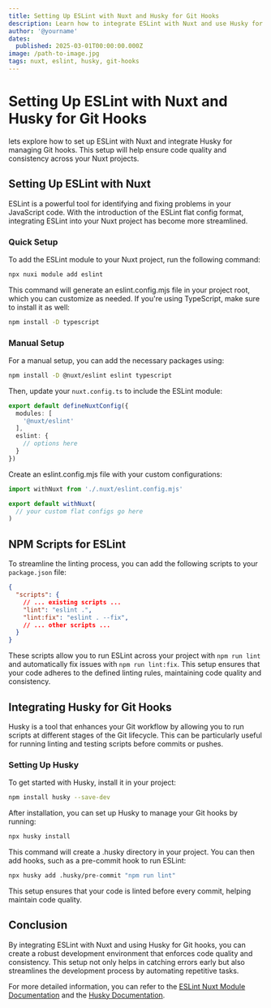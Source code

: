 ```yaml
---
title: Setting Up ESLint with Nuxt and Husky for Git Hooks
description: Learn how to integrate ESLint with Nuxt and use Husky for managing Git hooks to ensure code quality and consistency.
author: '@yourname'
dates:
  published: 2025-03-01T00:00:00.000Z
image: /path-to-image.jpg
tags: nuxt, eslint, husky, git-hooks
---
```


# Setting Up ESLint with Nuxt and Husky for Git Hooks

lets explore how to set up ESLint with Nuxt and integrate Husky for managing Git hooks. This setup will help ensure code quality and consistency across your Nuxt projects.

## Setting Up ESLint with Nuxt

ESLint is a powerful tool for identifying and fixing problems in your JavaScript code. With the introduction of the ESLint flat config format, integrating ESLint into your Nuxt project has become more streamlined.

### Quick Setup

To add the ESLint module to your Nuxt project, run the following command:

```bash
npx nuxi module add eslint
```

This command will generate an eslint.config.mjs file in your project root, which you can customize as needed. If you're using TypeScript, make sure to install it as well:

```bash
npm install -D typescript
```

### Manual Setup

For a manual setup, you can add the necessary packages using:

```bash
npm install -D @nuxt/eslint eslint typescript
```

Then, update your `nuxt.config.ts` to include the ESLint module:

```typescript
export default defineNuxtConfig({
  modules: [
    '@nuxt/eslint'
  ],
  eslint: {
    // options here
  }
})
```

Create an eslint.config.mjs file with your custom configurations:

```javascript
import withNuxt from './.nuxt/eslint.config.mjs'

export default withNuxt(
  // your custom flat configs go here
)
```

## NPM Scripts for ESLint

To streamline the linting process, you can add the following scripts to your `package.json` file:

```json
{
  "scripts": {
    // ... existing scripts ...
    "lint": "eslint .",
    "lint:fix": "eslint . --fix",
    // ... other scripts ...
  }
}
```

These scripts allow you to run ESLint across your project with `npm run lint` and automatically fix issues with `npm run lint:fix`. This setup ensures that your code adheres to the defined linting rules, maintaining code quality and consistency.

## Integrating Husky for Git Hooks

Husky is a tool that enhances your Git workflow by allowing you to run scripts at different stages of the Git lifecycle. This can be particularly useful for running linting and testing scripts before commits or pushes.

### Setting Up Husky

To get started with Husky, install it in your project:

```bash
npm install husky --save-dev
```

After installation, you can set up Husky to manage your Git hooks by running:

```bash
npx husky install
```

This command will create a .husky directory in your project. You can then add hooks, such as a pre-commit hook to run ESLint:

```bash
npx husky add .husky/pre-commit "npm run lint"
```

This setup ensures that your code is linted before every commit, helping maintain code quality.

## Conclusion

By integrating ESLint with Nuxt and using Husky for Git hooks, you can create a robust development environment that enforces code quality and consistency. This setup not only helps in catching errors early but also streamlines the development process by automating repetitive tasks.

For more detailed information, you can refer to the [ESLint Nuxt Module Documentation](https://eslint.nuxt.com/packages/module) and the [Husky Documentation](https://typicode.github.io/husky/).
